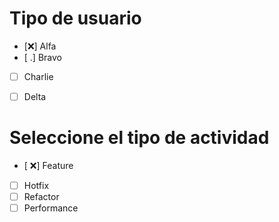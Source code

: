 # Tipo de usuario
- [❌] Alfa
- [ .] Bravo 
- [ ] Charlie
- [ ] Delta


# Seleccione el tipo de actividad
- [ ❌] Feature
- [ ] Hotfix
- [ ] Refactor
- [ ] Performance
